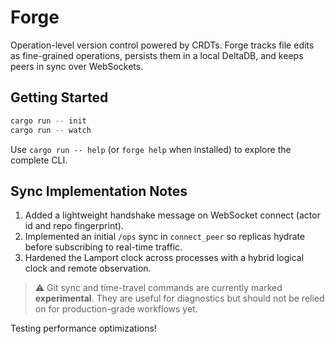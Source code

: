 # Forge

Operation-level version control powered by CRDTs. Forge tracks file edits as fine-grained operations, persists them in a local DeltaDB, and keeps peers in sync over WebSockets.

## Getting Started

```bash
cargo run -- init
cargo run -- watch
```

Use `cargo run -- help` (or `forge help` when installed) to explore the complete CLI.

## Sync Implementation Notes

  1. Added a lightweight handshake message on WebSocket connect (actor id and repo fingerprint).
  2. Implemented an initial `/ops` sync in `connect_peer` so replicas hydrate before subscribing to real-time traffic.
  3. Hardened the Lamport clock across processes with a hybrid logical clock and remote observation.

> ⚠️ Git sync and time-travel commands are currently marked **experimental**. They are useful for diagnostics but should not be relied on for production-grade workflows yet.

Testing performance optimizations!
